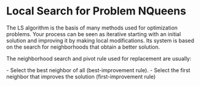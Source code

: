 # Local Search for Problem NQueens

<p>The LS algorithm is the basis of many methods used for optimization problems. Your process can be seen as iterative starting with an initial solution and improving it by making local modifications. Its system is based on the search for neighborhoods that obtain a better solution. </p>
<p>The neighborhood search and pivot rule used for replacement are usually:</p>
- Select the best neighbor of all (best-improvement rule).
- Select the first neighbor that improves the solution (first-improvement rule)
